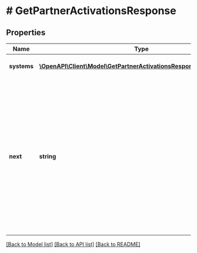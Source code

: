 # # GetPartnerActivationsResponse

## Properties

Name | Type | Description | Notes
------------ | ------------- | ------------- | -------------
**systems** | [**\OpenAPI\Client\Model\GetPartnerActivationsResponseSystemsInner[]**](GetPartnerActivationsResponseSystemsInner.md) | Zero or more activations. | [optional]
**next** | **string** | If the first request does not return a full list, use the &#39;next&#39; attribute in the response body to request the next page. By default, activations are returned in batches of 10. The maximum page size is 1000. | [optional]

[[Back to Model list]](../../README.md#models) [[Back to API list]](../../README.md#endpoints) [[Back to README]](../../README.md)
